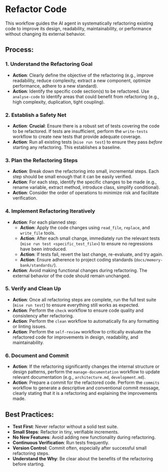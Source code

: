# Refactor Code

This workflow guides the AI agent in systematically refactoring existing code to improve its design, readability, maintainability, or performance without changing its external behavior.

## Process:

### 1. Understand the Refactoring Goal
*   **Action**: Clearly define the objective of the refactoring (e.g., improve readability, reduce complexity, extract a new component, optimize performance, adhere to a new standard).
*   **Action**: Identify the specific code section(s) to be refactored. Use `analyse-code` to identify areas that could benefit from refactoring (e.g., high complexity, duplication, tight coupling).

### 2. Establish a Safety Net
*   **Action**: **Crucial**: Ensure there is a robust set of tests covering the code to be refactored. If tests are insufficient, perform the `write-tests` workflow to create new tests that provide adequate coverage.
*   **Action**: Run all existing tests (`mise run test`) to ensure they pass *before* starting any refactoring. This establishes a baseline.

### 3. Plan the Refactoring Steps
*   **Action**: Break down the refactoring into small, incremental steps. Each step should be small enough that it can be easily verified.
*   **Action**: For each step, identify the specific changes to be made (e.g., rename variable, extract method, introduce class, simplify conditional).
*   **Action**: Consider the order of operations to minimize risk and facilitate verification.

### 4. Implement Refactoring Iteratively
*   **Action**: For each planned step:
    *   **Action**: Apply the code changes using `read_file`, `replace`, and `write_file` tools.
    *   **Action**: After each small change, immediately run the relevant tests (`mise run test <specific_test_file>`) to ensure no regressions have been introduced.
    *   **Action**: If tests fail, revert the last change, re-evaluate, and try again.
    *   **Action**: Ensure adherence to project coding standards (`docs/memory-bank/standards/`).
*   **Action**: Avoid making functional changes during refactoring. The external behavior of the code should remain unchanged.

### 5. Verify and Clean Up
*   **Action**: Once all refactoring steps are complete, run the full test suite (`mise run test`) to ensure everything still works as expected.
*   **Action**: Perform the `check` workflow to ensure code quality and consistency after refactoring.
*   **Action**: Perform the `clean` workflow to automatically fix any formatting or linting issues.
*   **Action**: Perform the `self-review` workflow to critically evaluate the refactored code for improvements in design, readability, and maintainability.

### 6. Document and Commit
*   **Action**: If the refactoring significantly changes the internal structure or design patterns, perform the `manage-documentation` workflow to update relevant documentation (e.g., `architecture.md`, `development.md`).
*   **Action**: Prepare a commit for the refactored code. Perform the `commits` workflow to generate a descriptive and conventional commit message, clearly stating that it is a refactoring and explaining the improvements made.

## Best Practices:
*   **Test First**: Never refactor without a solid test suite.
*   **Small Steps**: Refactor in tiny, verifiable increments.
*   **No New Features**: Avoid adding new functionality during refactoring.
*   **Continuous Verification**: Run tests frequently.
*   **Version Control**: Commit often, especially after successful small refactoring steps.
*   **Understand the Why**: Be clear about the benefits of the refactoring before starting.
